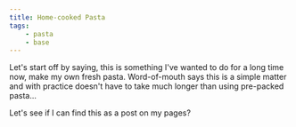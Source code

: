 ```yaml
---
title: Home-cooked Pasta
tags:
    - pasta
    - base
---
```


Let's start off by saying, this is something I've wanted to do for a long time now, make
my own fresh pasta. Word-of-mouth says this is a simple matter and with practice doesn't
have to take much longer than using pre-packed pasta...

Let's see if I can find this as a post on my pages?
